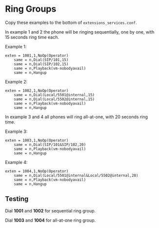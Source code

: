 # Ring Groups

Copy these examples to the bottom of ```extensions_services.conf```.

In example 1 and 2 the phone will be ringing sequentially, one by one, with 15 seconds ring time each.

Example 1:

```
exten = 1001,1,NoOp(Operator)
    same = n,Dial(SIP/101,15)
    same = n,Dial(SIP/102,15)
    same = n,Playback(vm-nobodyavail)
    same = n,Hangup
```

Example 2:

```
exten = 1002,1,NoOp(Operator)
    same = n,Dial(Local/5501@internal,15)
    same = n,Dial(Local/5502@internal,15)
    same = n,Playback(vm-nobodyavail)
    same = n,Hangup
```

In example 3 and 4 all phones will ring all-at-one, with 20 seconds ring time.

Example 3:

```
exten = 1003,1,NoOp(Operator)
    same = n,Dial(SIP/101&SIP/102,20)
    same = n,Playback(vm-nobodyavail)
    same = n,Hangup
```

Example 4:

```
exten = 1004,1,NoOp(Operator)
    same = n,Dial(Local/5501@internal&Local/5502@internal,20)
    same = n,Playback(vm-nobodyavail)
    same = n,Hangup
```

## Testing

Dial **1001** and **1002** for sequential ring group.

Dial **1003** and **1004** for all-at-one ring group.
